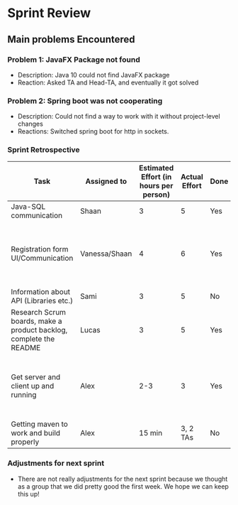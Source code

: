 # Sprint Review

## Main problems  Encountered

### Problem 1: JavaFX Package not found
 - Description: Java 10 could not find JavaFX package
 - Reaction: Asked TA and Head-TA, and eventually it got solved
 
### Problem 2: Spring boot was not cooperating 
 - Description: Could not find a way to work with it without project-level changes
 - Reactions: Switched spring boot for http in sockets.
 
### Sprint Retrospective
 | Task  | Assigned to | Estimated Effort (in hours per person) | Actual Effort | Done | Notes |
 | ------------- | ------------- | ------------ | ------------- | ------------ | -------- |
 | Java-SQL communication  | Shaan | 3 | 5  | Yes | - |
 | Registration form UI/Communication  | Vanessa/Shaan | 4 | 6  | Yes | Input validation and Hashing still needs to be done |
 | Information about API (Libraries etc.)  | Sami  | 3 | 5  | No | - |
 | Research Scrum boards, make a product backlog, complete the README  | Lucas  | 3 | 5  | Yes | - |
 | Get server and client up and running  | Alex  | 2-3 | 3  | Yes | Threading done nicely, however not http compliant yet. |
 | Getting maven to work and build properly  | Alex | 15 min | 3, 2 TAs | No | - |
 
### Adjustments for next sprint
 - There are not really adjustments for the next sprint because we thought as a group that we did pretty good the first week. We hope we can keep this up!

